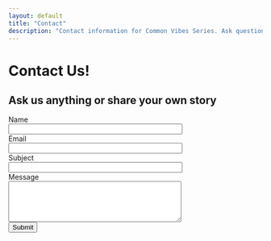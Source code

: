 ```yaml
---
layout: default
title: "Contact"
description: "Contact information for Common Vibes Series. Ask questions about the series, or submit your own story to share with others (anonymously if you want)."
---
```

<h1>Contact Us!</h1>
<form action="https://getform.io/f/c18f32d9-b402-4136-8e73-eb1c0d70f79b" method="POST" id="contact-form" class="bg-yellow border-pink">
    <h2 class="pink">Ask us anything or share your own story</h2>
    <div class="form-question">
        <label for="name">Name</label><br/>
        <input type="text" name="name" size="40">
    </div>
    <div class="form-question">
        <label for="email">Email</label><br/>
        <input type="email" name="email" size="40">
    </div>
    <div class="form-question">
        <label for="subject">Subject</label><br/>
        <input type="text" name="subject" size="40">
    </div>
    <div class="form-question">
        <label for="message">Message</label><br/>
        <textarea name="message" rows="5" cols="40"></textarea>
    </div>
    <div class="form-question">
        <button type="submit" class="pink border-pink">Submit</button>
    </div>

</form>

<!-- ToDo: Create getform.io account for ashlyn & replace -->